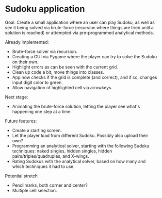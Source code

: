 # Sudoku application
Goal: Create a small application where an user can play Sudoku, as well as see it being solved via brute-force (recursion where things are tried until a solution is reached) or attempted via pre-programmed analytical methods.

Already implemented:
* Brute-force solver via recursion.
* Creating a GUI via Pygame where the player can try to solve the Sudoku on their own.
* Highlight errors as can be seen with the current grid.
* Clean up code a bit, move things into classes.
* App now checks if the grid is complete (and correct), and if so, changes input digit color to green.
* Allow navigation of highlighted cell via arrowkeys.

Next stage:
* Animating the brute-force solution, letting the player see what's happening one step at a time.

Future features:
* Create a starting screen.
* Let the player load from different Sudoku. Possibly also upload their own?
* Programming an analytical solver, starting with the following Sudoku techniques: naked singles, hidden singles, hidden pairs/triples/quadruples, and X-wings.
* Rating Sudokus with the analytical solver, based on how many and which techniques it had to use.

Potential stretch
* Pencilmarks, both corner and center?
* Multiple cell selection.